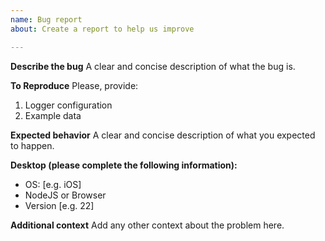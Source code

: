 ```yaml
---
name: Bug report
about: Create a report to help us improve

---
```


**Describe the bug**
A clear and concise description of what the bug is.

**To Reproduce**
Please, provide:
1. Logger configuration 
2. Example data

**Expected behavior**
A clear and concise description of what you expected to happen.

**Desktop (please complete the following information):**
 - OS: [e.g. iOS]
 - NodeJS or Browser
 - Version [e.g. 22]

**Additional context**
Add any other context about the problem here.
